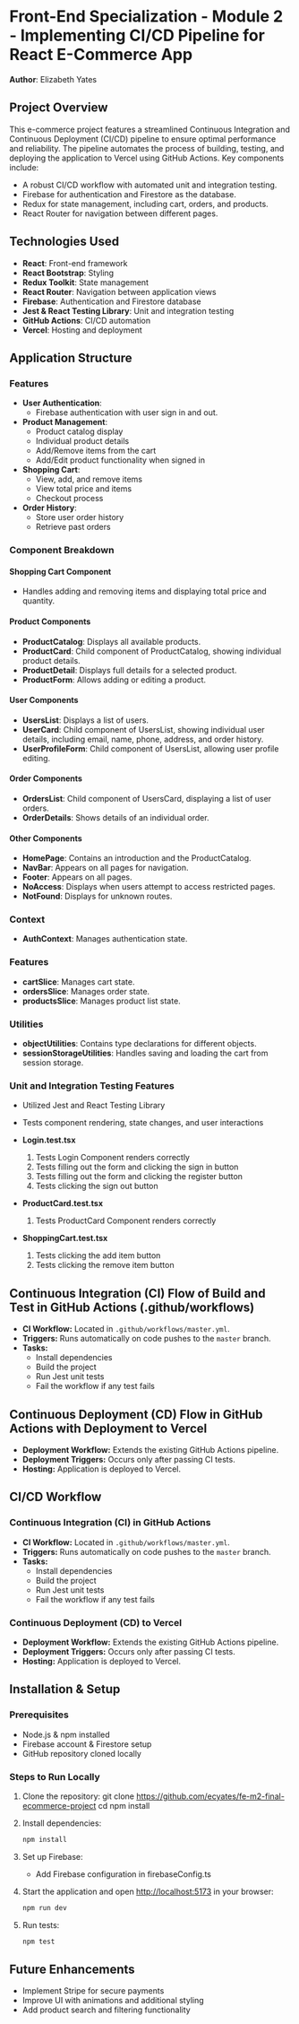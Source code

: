# Front-End Specialization - Module 2 - Implementing CI/CD Pipeline for React E-Commerce App
**Author**: Elizabeth Yates

## Project Overview

This e-commerce project features a streamlined Continuous Integration and Continuous Deployment (CI/CD) pipeline to ensure optimal performance and reliability. The pipeline automates the process of building, testing, and deploying the application to Vercel using GitHub Actions. Key components include:

- A robust CI/CD workflow with automated unit and integration testing.
- Firebase for authentication and Firestore as the database.
- Redux for state management, including cart, orders, and products.
- React Router for navigation between different pages.

## Technologies Used

- **React**: Front-end framework
- **React Bootstrap**: Styling
- **Redux Toolkit**: State management
- **React Router**: Navigation between application views
- **Firebase**: Authentication and Firestore database
- **Jest & React Testing Library**: Unit and integration testing
- **GitHub Actions**: CI/CD automation
- **Vercel**: Hosting and deployment

## Application Structure

### Features
- **User Authentication**: 
  - Firebase authentication with user sign in and out.
- **Product Management**:
  - Product catalog display
  - Individual product details
  - Add/Remove items from the cart
  - Add/Edit product functionality when signed in
- **Shopping Cart**:
  - View, add, and remove items
  - View total price and items
  - Checkout process
- **Order History**:
  - Store user order history
  - Retrieve past orders

### Component Breakdown

#### **Shopping Cart Component**
- Handles adding and removing items and displaying total price and quantity.

#### **Product Components**
- **ProductCatalog**: Displays all available products.
- **ProductCard**: Child component of ProductCatalog, showing individual product details.
- **ProductDetail**: Displays full details for a selected product.
- **ProductForm**: Allows adding or editing a product.

#### **User Components**
- **UsersList**: Displays a list of users.
- **UserCard**: Child component of UsersList, showing individual user details, including email, name, phone, address, and order history.
- **UserProfileForm**: Child component of UsersList, allowing user profile editing.

#### **Order Components**
- **OrdersList**: Child component of UsersCard, displaying a list of user orders.
- **OrderDetails**: Shows details of an individual order.

#### **Other Components**
- **HomePage**: Contains an introduction and the ProductCatalog.
- **NavBar**: Appears on all pages for navigation.
- **Footer**: Appears on all pages.
- **NoAccess**: Displays when users attempt to access restricted pages.
- **NotFound**: Displays for unknown routes.

### Context
- **AuthContext**: Manages authentication state.

### Features
- **cartSlice**: Manages cart state.
- **ordersSlice**: Manages order state.
- **productsSlice**: Manages product list state.

### Utilities
- **objectUtilities**: Contains type declarations for different objects.
- **sessionStorageUtilities**: Handles saving and loading the cart from session storage.

### Unit and Integration Testing Features
- Utilized Jest and React Testing Library
- Tests component rendering, state changes, and user interactions

- **Login.test.tsx**
  1. Tests Login Component renders correctly
  2. Tests filling out the form and clicking the sign in button
  3. Tests filling out the form and clicking the register button
  4. Tests clicking the sign out button

- **ProductCard.test.tsx**
  1. Tests ProductCard Component renders correctly

- **ShoppingCart.test.tsx**
  1. Tests clicking the add item button
  2. Tests clicking the remove item button

## Continuous Integration (CI) Flow of Build and Test in GitHub Actions (.github/workflows)

- **CI Workflow:** Located in `.github/workflows/master.yml`.
- **Triggers:** Runs automatically on code pushes to the `master` branch.
- **Tasks:**
  - Install dependencies
  - Build the project
  - Run Jest unit tests
  - Fail the workflow if any test fails

## Continuous Deployment (CD) Flow in GitHub Actions with Deployment to Vercel

- **Deployment Workflow:** Extends the existing GitHub Actions pipeline.
- **Deployment Triggers:** Occurs only after passing CI tests.
- **Hosting:** Application is deployed to Vercel.

## CI/CD Workflow
### Continuous Integration (CI) in GitHub Actions
- **CI Workflow:** Located in `.github/workflows/master.yml`.
- **Triggers:** Runs automatically on code pushes to the `master` branch.
- **Tasks:**
  - Install dependencies
  - Build the project
  - Run Jest unit tests
  - Fail the workflow if any test fails

### Continuous Deployment (CD) to Vercel
- **Deployment Workflow:** Extends the existing GitHub Actions pipeline.
- **Deployment Triggers:** Occurs only after passing CI tests.
- **Hosting:** Application is deployed to Vercel.

## Installation & Setup
### Prerequisites
- Node.js & npm installed
- Firebase account & Firestore setup
- GitHub repository cloned locally

### Steps to Run Locally
1. Clone the repository:
    git clone https://github.com/ecyates/fe-m2-final-ecommerce-project
    cd <project-directory>
    npm install

2. Install dependencies:
   ```bash
   npm install
   ```

3. Set up Firebase:
   - Add Firebase configuration in firebaseConfig.ts

4. Start the application and open [http://localhost:5173](http://localhost:5173/) in your browser:
   ```bash
   npm run dev
   ```

5. Run tests:
   ```bash
   npm test
   ```

## Future Enhancements
- Implement Stripe for secure payments
- Improve UI with animations and additional styling
- Add product search and filtering functionality
